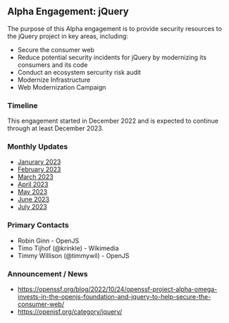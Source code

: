## Alpha Engagement: jQuery 

The purpose of this Alpha engagement is to provide security resources to the jQuery project
in key areas, including:

* Secure the consumer web
* Reduce potential security incidents for jQuery by modernizing its consumers and its code
* Conduct an ecosystem sercurity risk audit
* Modernize Infrastructure
* Web Modernization Campaign

### Timeline

This engagement started in December 2022 and is expected to continue through at least December 2023.

### Monthly Updates

* [Janurary 2023](update-2023-01.md)
* [February 2023](update-2023-02.md)
* [March 2023](update-2023-03.md)
* [April 2023](update-2023-04.md)
* [May 2023](update-2023-05.md)
* [June 2023](update-2023-06.md)
* [July 2023](update-2023-07.md)

### Primary Contacts

* Robin Ginn - OpenJS
* Timo Tijhof (@krinkle) - Wikimedia
* Timmy Willison (@timmywil) - OpenJS

### Announcement / News

* <https://openssf.org/blog/2022/10/24/openssf-project-alpha-omega-invests-in-the-openjs-foundation-and-jquery-to-help-secure-the-consumer-web/>
* <https://openjsf.org/category/jquery/>

